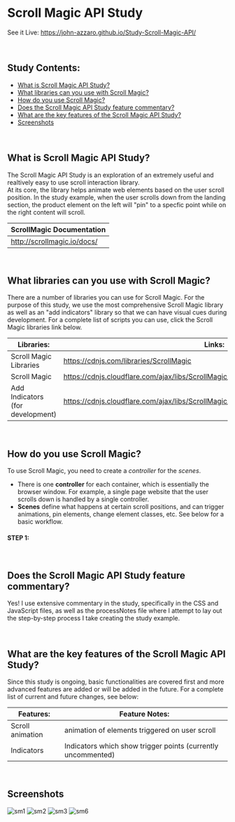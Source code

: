 # Scroll Magic API Study
See it Live: https://john-azzaro.github.io/Study-Scroll-Magic-API/

<br>

## Study Contents:

* [What is Scroll Magic API Study?](#What-is-Scroll-Magic-API-Study)
* [What libraries can you use with Scroll Magic?](#What-libraries-can-you-use-with-Scroll-Magic)
* [How do you use Scroll Magic?](#How-do-you-use-Scroll-Magic)
* [Does the Scroll Magic API Study feature commentary?](#Does-the-Scroll-Magic-API-Study-feature-commentary)
* [What are the key features of the Scroll Magic API Study?](#What-are-the-key-features-of-the-Scroll-Magic-API-Study-)
* [Screenshots](#Screenshots)

<br>

## What is Scroll Magic API Study?
The Scroll Magic API Study is an exploration of an extremely useful and realtively easy to use scroll interaction library.  
At its core, the library helps animate web elements based on the user scroll position.  In the study example, when the user scrolls
down from the landing section, the product element on the left will "pin" to a specfic point while on the right content will scroll.

| **ScrollMagic Documentation**            |
| ---------------------------------------- |
|  http://scrollmagic.io/docs/             |   

<br>

## What libraries can you use with Scroll Magic?
There are a number of libraries you can use for Scroll Magic.  For the purpose of this study, we use the most comprehensive Scroll Magic library as well
as an "add indicators" library so that we can have visual cues during development.  For a complete list of scripts you can use, click the Scroll Magic libraries
link below.

| **Libraries:**                           | **Links:**                             |
| ---------------------------------------- | ----------------------------------------------|
|  Scroll Magic Libraries                  |   https://cdnjs.com/libraries/ScrollMagic              |
|  Scroll Magic                            |   https://cdnjs.cloudflare.com/ajax/libs/ScrollMagic/2.0.7/ScrollMagic.min.js               |
|  Add Indicators (for development)        |   https://cdnjs.cloudflare.com/ajax/libs/ScrollMagic/2.0.7/plugins/debug.addIndicators.min.js               |

<br>

## How do you use Scroll Magic?
To use Scroll Magic, you need to create a *controller* for the *scenes*.  
* There is one **controller** for each container, which is essentially the browser window. For example, a single page website that the user scrolls down is handled by a single controller.  
* **Scenes** define what happens at certain scroll positions, and can trigger animations, pin elements, change element classes, etc.  See below for a basic workflow.

#### STEP 1: 



<br>

## Does the Scroll Magic API Study feature commentary?
Yes!  I use extensive commentary in the study, specifically in the CSS and JavaScript files, as well as the processNotes file where I attempt to lay out the
step-by-step process I take creating the study example.

<br>

## What are the key features of the Scroll Magic API Study?
Since this study is ongoing, basic functionalities are covered first and more advanced features are added or will be added in the future. For a complete list of current and future changes, see below:

| **Features:**                            | **Feature Notes:**                             |
| ---------------------------------------- | ----------------------------------------------|
| Scroll animation                         |  animation of elements triggered on user scroll     |
| Indicators                               |  Indicators which show trigger points (currently uncommented)     |

<br>

## Screenshots
![sm1](https://user-images.githubusercontent.com/37447586/64448086-b52d7000-d091-11e9-9603-356d5b2c4ad6.png)
![sm2](https://user-images.githubusercontent.com/37447586/64448087-b52d7000-d091-11e9-8e6a-fdc6fbaa99cf.png)
![sm3](https://user-images.githubusercontent.com/37447586/64448089-b5c60680-d091-11e9-80bc-6767906917d3.png)
![sm6](https://user-images.githubusercontent.com/37447586/64448240-12c1bc80-d092-11e9-91b4-a91d648fb2e7.png)
